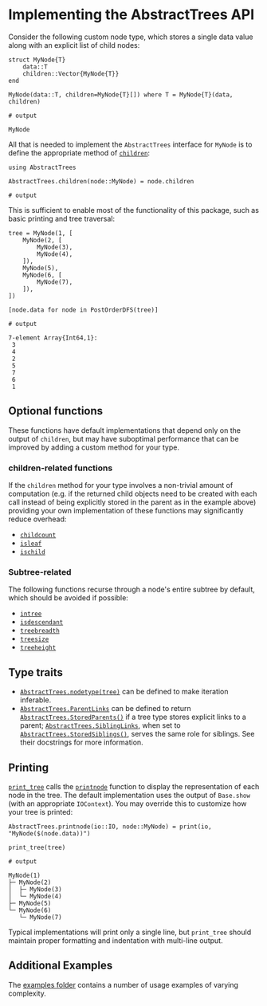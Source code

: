 # Implementing the AbstractTrees API


Consider the following custom node type, which stores a single data value along with an explicit
list of child nodes:


```jldoctest mynode; output = false
struct MyNode{T}
    data::T
    children::Vector{MyNode{T}}
end

MyNode(data::T, children=MyNode{T}[]) where T = MyNode{T}(data, children)

# output

MyNode
```


All that is needed to implement the `AbstractTrees` interface for `MyNode` is to define the
appropriate method of [`children`](@ref):


```jldoctest mynode; output = false
using AbstractTrees

AbstractTrees.children(node::MyNode) = node.children

# output
```


This is sufficient to enable most of the functionality of this package, such as basic printing and
tree traversal:


```jldoctest mynode
tree = MyNode(1, [
    MyNode(2, [
        MyNode(3),
        MyNode(4),
    ]),
    MyNode(5),
    MyNode(6, [
        MyNode(7),
    ]),
])

[node.data for node in PostOrderDFS(tree)]

# output

7-element Array{Int64,1}:
 3
 4
 2
 5
 7
 6
 1
```


## Optional functions

These functions have default implementations that depend only on the output of `children`, but may
have suboptimal performance that can be improved by adding a custom method for your type.


### children-related functions

If the `children` method for your type involves a non-trivial amount of computation (e.g. if the
returned child objects need to be created with each call instead of being explicitly stored in the
parent as in the example above) providing your own implementation of these functions may
significantly reduce overhead:

* [`childcount`](@ref)
* [`isleaf`](@ref)
* [`ischild`](@ref)


### Subtree-related

The following functions recurse through a node's entire subtree by default, which should be avoided
if possible:

* [`intree`](@ref)
* [`isdescendant`](@ref)
* [`treebreadth`](@ref)
* [`treesize`](@ref)
* [`treeheight`](@ref)


## Type traits

* [`AbstractTrees.nodetype(tree)`](@ref) can be defined to make iteration inferable.
* [`AbstractTrees.ParentLinks`](@ref) can be defined to return [`AbstractTrees.StoredParents()`](@ref) if a tree type stores explicit links to a parent; [`AbstractTrees.SiblingLinks`](@ref), when set to [`AbstractTrees.StoredSiblings()`](@ref), serves the same role for siblings. See their docstrings for more information.


## Printing

[`print_tree`](@ref) calls the [`printnode`](@ref) function to display the representation of each
node in the tree. The default implementation uses the output of `Base.show` (with an appropriate
`IOContext`). You may override this to customize how your tree is printed:

```jldoctest mynode
AbstractTrees.printnode(io::IO, node::MyNode) = print(io, "MyNode($(node.data))")

print_tree(tree)

# output

MyNode(1)
├─ MyNode(2)
│  ├─ MyNode(3)
│  └─ MyNode(4)
├─ MyNode(5)
└─ MyNode(6)
   └─ MyNode(7)
```

Typical implementations will print only a single line, but `print_tree` should maintain proper
formatting and indentation with multi-line output.


## Additional Examples

The [examples folder](https://github.com/JuliaCollections/AbstractTrees.jl/tree/master/examples) contains a number of usage examples of varying complexity.
